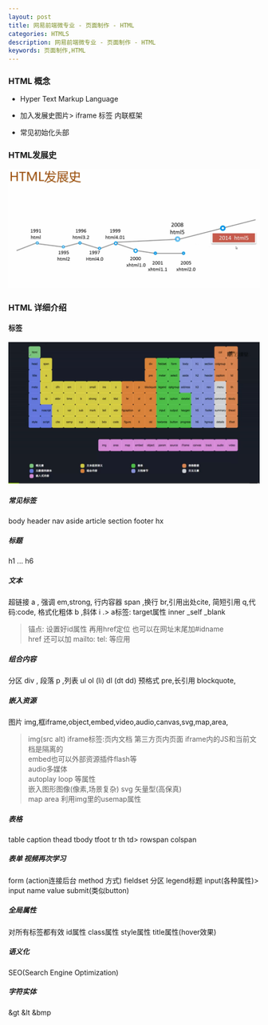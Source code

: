 ```yaml
---
layout: post
title: 网易前端微专业 - 页面制作 - HTML
categories: HTMLS
description: 网易前端微专业 - 页面制作 - HTML
keywords: 页面制作,HTML
---
```



### HTML 概念

*   Hyper Text Markup Language
*   加入发展史图片&gt; iframe 标签 内联框架

*   常见初始化头部

### HTML发展史
![markdown](/images/posts/htmls/HTML发展史.png)    
    
### HTML 详细介绍

#### 标签
![markdown](/images/posts/htmls/HTML标签周期表.png)

##### 常见标签 
body header nav aside article section footer hx

##### 标题  
h1 ... h6

##### 文本  
超链接 a , 强调 em,strong, 行内容器 span ,换行 br,引用出处cite, 简短引用 q,代码:code, 格式化粗体 b ,斜体 i .> a标签: target属性 inner _self _blank

> 锚点: 设置好id属性 再用href定位 也可以在网址末尾加#idname    
href 还可以加 mailto: tel: 等应用

##### 组合内容  
分区 div , 段落 p ,列表 ul ol (li) dl (dt dd) 预格式 pre,长引用 blockquote,
##### 嵌入资源  
图片 img,框iframe,object,embed,video,audio,canvas,svg,map,area,
    
>  img(src alt) iframe标签:页内文档  第三方页内页面 iframe内的JS和当前文档是隔离的   
>  embed也可以外部资源插件flash等      
>  audio多媒体  
>  autoplay loop 等属性  
>  嵌入图形图像(像素,场景复杂) svg 矢量型(高保真)  
>  map area 利用img里的usemap属性

##### 表格 
table caption thead tbody tfoot tr th td> rowspan colspan
##### 表单 视频再次学习  
form (action连接后台 method 方式) fieldset 分区 legend标题 input(各种属性)> input name value submit(类似button)
   
##### 全局属性

对所有标签都有效
id属性  class属性 style属性 title属性(hover效果)

##### 语义化

SEO(Search Engine Optimization)

##### 字符实体
&gt &lt &bmp
